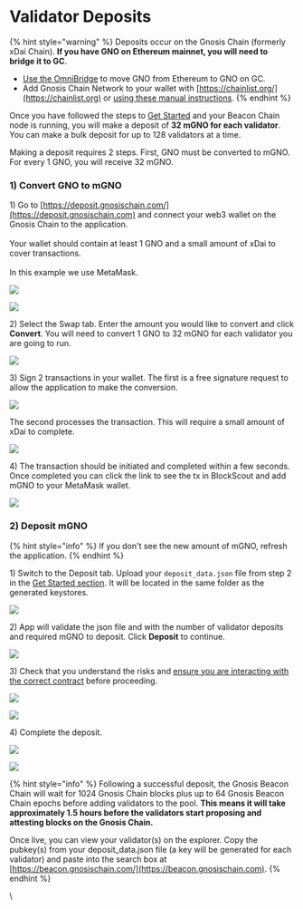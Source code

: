 # Validator Deposits

{% hint style="warning" %}
Deposits occur on the Gnosis Chain (formerly xDai Chain). **If you have GNO on Ethereum mainnet, you will need to bridge it to GC**.&#x20;

* [Use the OmniBridge](https://omni.xdaichain.com/bridge) to move GNO from Ethereum to GNO on GC.&#x20;
* Add Gnosis Chain Network to your wallet with [https://chainlist.org/](https://chainlist.org) or [using these manual instructions](https://www.xdaichain.com/for-users/wallets/metamask/metamask-setup).
{% endhint %}

Once you have followed the steps to [Get Started](../get-started.md) and your Beacon Chain node is running, you will make a deposit of **32 mGNO for each validator**. You can make a bulk deposit for up to 128 validators at a time.

Making a deposit requires 2 steps. First, GNO must be converted to mGNO. For every 1 GNO, you will receive 32 mGNO.&#x20;

### 1) Convert GNO to mGNO

1\) Go to [https://deposit.gnosischain.com/](https://deposit.gnosischain.com) and connect your web3 wallet on the Gnosis Chain to the application. \
\
Your wallet should contain at least 1 GNO and a small amount of xDai to cover transactions. \
\
In this example we use MetaMask.

![](<../../.gitbook/assets/UI-1 (1).png>)

![](<../../.gitbook/assets/UI-2 (1).png>)

2\) Select the Swap tab. Enter the amount you would like to convert and click **Convert**. You will need to convert 1 GNO to 32 mGNO for each validator you are going to run.

![](../../.gitbook/assets/swap-1.png)

3\) Sign 2 transactions in your wallet. The first is a free signature request to allow the application to make the conversion.

![](../../.gitbook/assets/pt2.png)

The second processes the transaction. This will require a small amount of xDai to complete.

![](../../.gitbook/assets/2tx.png)

4\) The transaction should be initiated and completed within a few seconds. Once completed you can click the link to see the tx in BlockScout and add mGNO to your MetaMask wallet.

![](../../.gitbook/assets/completed.png)

### 2) Deposit mGNO

{% hint style="info" %}
If you don't see the new amount of mGNO, refresh the application.
{% endhint %}

1\) Switch to the Deposit tab. Upload your `deposit_data.json` file from step 2 in the [Get Started section](../get-started.md#2-generate-validator-account-s-and-deposit-data). It will be located in the same folder as the generated keystores.

![](../../.gitbook/assets/dep-1.png)

2\) App will validate the json file and with the number of validator deposits and required mGNO to deposit. Click **Deposit** to continue.

![](../../.gitbook/assets/dep3.png)

3\) Check that you understand the risks and [ensure you are interacting with the correct contract](safety-instructions-for-the-deposit-via-deposit-app.md) before proceeding.

![](../../.gitbook/assets/dep-risks.png)

![](../../.gitbook/assets/dep-phished.png)

4\) Complete the deposit.&#x20;

![](../../.gitbook/assets/convert-save.png)

![](../../.gitbook/assets/dep-made.png)

{% hint style="info" %}
Following a successful deposit, the Gnosis Beacon Chain will wait for 1024 Gnosis Chain blocks plus up to 64 Gnosis Beacon Chain epochs before adding validators to the pool. **This means it will take approximately 1.5 hours before the validators start proposing and attesting blocks on the Gnosis Chain.**

Once live, you can view your validator(s) on the explorer. Copy the pubkey(s) from your deposit\_data.json file (a key will be generated for each validator) and paste into the search box at [https://beacon.gnosischain.com/](https://beacon.gnosischain.com).
{% endhint %}

\
